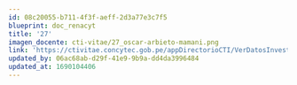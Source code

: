 ```yaml
---
id: 08c20055-b711-4f3f-aeff-2d3a77e3c7f5
blueprint: doc_renacyt
title: '27'
imagen_docente: cti-vitae/27_oscar-arbieto-mamani.png
link: 'https://ctivitae.concytec.gob.pe/appDirectorioCTI/VerDatosInvestigador.do?id_investigador=106870'
updated_by: 06ac68ab-d29f-41e9-9b9a-dd4da3996484
updated_at: 1690104406
---
```

